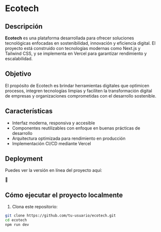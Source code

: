 # Ecotech


## Descripción

**Ecotech** es una plataforma desarrollada para ofrecer soluciones tecnológicas enfocadas en sostenibilidad, innovación y eficiencia digital. El proyecto está construido con tecnologías modernas como Next.js y Tailwind CSS, y se implementa en Vercel para garantizar rendimiento y escalabilidad.

## Objetivo

El propósito de Ecotech es brindar herramientas digitales que optimicen procesos, integren tecnologías limpias y faciliten la transformación digital de empresas y organizaciones comprometidas con el desarrollo sostenible.

## Características

- Interfaz moderna, responsiva y accesible
- Componentes reutilizables con enfoque en buenas prácticas de desarrollo
- Arquitectura optimizada para rendimiento en producción
- Implementación CI/CD mediante Vercel

## Deployment

Puedes ver la versión en línea del proyecto aquí:

🔗 

## Cómo ejecutar el proyecto localmente

1. Clona este repositorio:

```bash
git clone https://github.com/tu-usuario/ecotech.git
cd ecotech
npm run dev